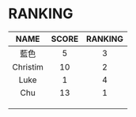 # RANKING

| NAME | SCORE | RANKING |
| :---:       |     :---:      |          :---: |
| 藍色   | 5     | 3    |
| Christim     | 10       | 2 |
|   Luke   |    1   |    4   |
|   Chu  |    13     |   1    |
|      |        |       |
|      |        |       |
|      |        |       |

